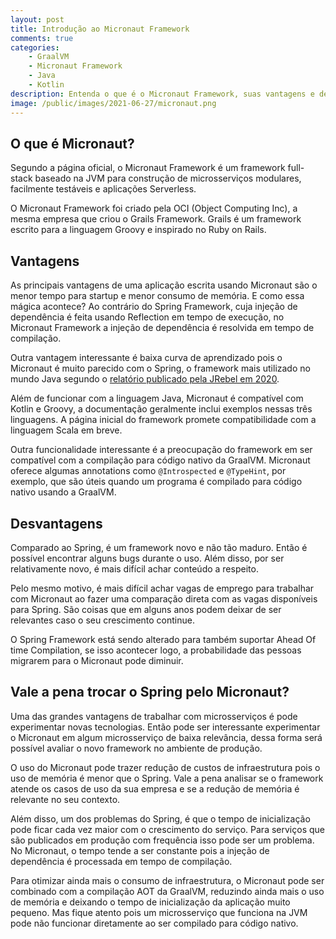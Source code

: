 ```yaml
---
layout: post
title: Introdução ao Micronaut Framework
comments: true
categories: 
    - GraalVM
    - Micronaut Framework
    - Java
    - Kotlin
description: Entenda o que é o Micronaut Framework, suas vantagens e desvantagens. Devo migrar do Spring Boot para o Micronaut?
image: /public/images/2021-06-27/micronaut.png
---
```


## O que é Micronaut?

Segundo a página oficial, o Micronaut Framework é um framework full-stack baseado na JVM para construção de microsserviços modulares, facilmente testáveis e aplicações Serverless.

O Micronaut Framework foi criado pela OCI (Object Computing Inc), a mesma empresa que criou o Grails Framework. Grails é um framework escrito para a linguagem Groovy e inspirado no Ruby on Rails.

## Vantagens

As principais vantagens de uma aplicação escrita usando Micronaut são o menor tempo para startup e menor consumo de memória. E como essa mágica acontece? Ao contrário do Spring Framework, cuja injeção de dependência é feita usando Reflection em tempo de execução, no Micronaut Framework a injeção de dependência é resolvida em tempo de compilação.

Outra vantagem interessante é baixa curva de aprendizado pois o Micronaut é muito parecido com o Spring, o framework mais utilizado no mundo Java segundo o [relatório publicado pela JRebel em 2020](https://www.jrebel.com/blog/2020-java-technology-report#framework-technology).

Além de funcionar com a linguagem Java, Micronaut é compatível com Kotlin e Groovy, a documentação geralmente inclui exemplos nessas três linguagens. A página inicial do framework promete compatibilidade com a linguagem Scala em breve.

Outra funcionalidade interessante é a preocupação do framework em ser compatível com a compilação para código nativo da GraalVM. Micronaut oferece algumas annotations como `@Introspected` e `@TypeHint`, por exemplo, que são úteis quando um programa é compilado para código nativo usando a GraalVM.

## Desvantagens

Comparado ao Spring, é um framework novo e não tão maduro. Então é possível encontrar alguns bugs durante o uso. Além disso, por ser relativamente novo, é mais difícil achar conteúdo a respeito.

Pelo mesmo motivo, é mais difícil achar vagas de emprego para trabalhar com Micronaut ao fazer uma comparação direta com as vagas disponíveis para Spring. São coisas que em alguns anos podem deixar de ser relevantes caso o seu crescimento continue.

O Spring Framework está sendo alterado para também suportar Ahead Of time Compilation, se isso acontecer logo, a probabilidade das pessoas migrarem para o Micronaut pode diminuir.

## Vale a pena trocar o Spring pelo Micronaut?

Uma das grandes vantagens de trabalhar com microsserviços é pode experimentar novas tecnologias. Então pode ser interessante experimentar o Micronaut em algum microsserviço de baixa relevância, dessa forma será possível avaliar o novo framework no ambiente de produção.

O uso do Micronaut pode trazer redução de custos de infraestrutura pois o uso de memória é menor que o Spring. Vale a pena analisar se o framework atende os casos de uso da sua empresa e se a redução de memória é relevante no seu contexto.

Além disso, um dos problemas do Spring, é que o tempo de inicialização pode ficar cada vez maior com o crescimento do serviço. Para serviços que são publicados em produção com frequência isso pode ser um problema. No Micronaut, o tempo tende a ser constante pois a injeção de dependência é processada em tempo de compilação.

Para otimizar ainda mais o consumo de infraestrutura, o Micronaut pode ser combinado com a compilação AOT da GraalVM, reduzindo ainda mais o uso de memória e deixando o tempo de inicialização da aplicação muito pequeno. Mas fique atento pois um microsserviço que funciona na JVM pode não funcionar diretamente ao ser compilado para código nativo.
